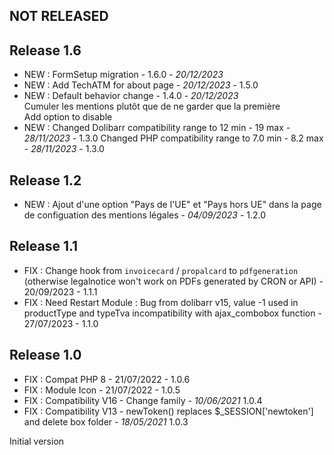 ## NOT RELEASED



## Release 1.6

- NEW : FormSetup migration - 1.6.0 - *20/12/2023*
- NEW : Add TechATM for about page - *20/12/2023* - 1.5.0
- NEW : Default behavior change - 1.4.0 - *20/12/2023*  
	Cumuler les mentions plutôt que de ne garder que la première  
	Add option to disable
- NEW :   Changed Dolibarr compatibility range to 12 min - 19 max 	 - *28/11/2023* - 1.3.0 
 	  Changed PHP compatibility range to 7.0 min - 8.2 max		 - *28/11/2023* - 1.3.0

## Release 1.2

- NEW : Ajout d'une option "Pays de l'UE" et "Pays hors UE" dans la page de configuation des mentions légales - *04/09/2023* - 1.2.0

## Release 1.1

- FIX : Change hook from `invoicecard` / `propalcard` to `pdfgeneration` 
  (otherwise legalnotice won't work on PDFs generated by CRON or API) - 
  20/09/2023 - 1.1.1
- FIX : Need Restart Module : Bug from dolibarr v15, value -1 used in productType and typeTva incompatibility with ajax_combobox function - 27/07/2023 - 1.1.0


## Release 1.0

- FIX : Compat PHP 8 - 21/07/2022 - 1.0.6
- FIX : Module Icon - 21/07/2022 - 1.0.5
- FIX : Compatibility V16 - Change family - *10/06/2021* 1.0.4
- FIX : Compatibility V13 - newToken() replaces $_SESSION['newtoken'] and delete box folder - *18/05/2021* 1.0.3

 Initial version


